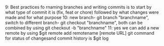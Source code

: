 







9: Best practices fo rnaming branches and writing commits is to start by what type of commit it is (fix, feat or chore) followed by what changes were made and for what purpose
10: new branch- git branch "branchname", switch to different branch- git checkout "branchname", both can be combined by using git checkout -b "branchname"
11: yes we can add a new remote by using $git remote add remotename [remote URL]
git command for status of changesand commit history is $git log